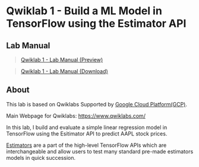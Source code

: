 # Qwiklab 1 - Build a ML Model in TensorFlow using the Estimator API

## Lab Manual
>[Qwiklab 1 - Lab Manual (Preview)](https://github.com/PeterQiu0516/GoogleCloud-ML-for-Trading/blob/master/Course%202%20-%20Using%20Machine%20Learning%20in%20Trading%20and%20Finance/Qwiklab%201%20-%20Build%20a%20ML%20Model%20in%20TensorFlow%20using%20the%20Estimator%20API/Qwiklab%201%20-%20Lab%20Manual.pdf)

>[Qwiklab 1 - Lab Manual (Download)](https://github.com/PeterQiu0516/GoogleCloud-ML-for-Trading/raw/master/Course%202%20-%20Using%20Machine%20Learning%20in%20Trading%20and%20Finance/Qwiklab%201%20-%20Build%20a%20ML%20Model%20in%20TensorFlow%20using%20the%20Estimator%20API/Qwiklab%201%20-%20Lab%20Manual.pdf)

## About
This lab is based on Qwiklabs Supported by [Google Cloud Platform(GCP)](https://cloud.google.com/). 

Main Webpage for Qwiklabs: https://www.qwiklabs.com/

In this lab, I build and evaluate a simple linear regression model in TensorFlow using the Esitimator API to predict AAPL stock prices.

[Estimators](https://www.tensorflow.org/tutorials/estimator/keras_model_to_estimator?hl=en) are a part of the high-level TensorFlow APIs which are interchangeable and allow users to test many standard pre-made estimators models in quick succession.

